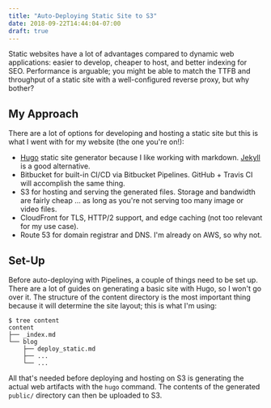 ```yaml
---
title: "Auto-Deploying Static Site to S3"
date: 2018-09-22T14:44:04-07:00
draft: true
---
```


Static websites have a lot of advantages compared to dynamic web applications: easier to develop, cheaper to host, and better indexing for SEO. Performance is arguable; you might be able to match the TTFB and throughput of a static site with a well-configured reverse proxy, but why bother?

<!--more-->

## My Approach

There are a lot of options for developing and hosting a static site but this is what I went with for my website (the one you're on!):

- [Hugo](https://gohugo.io/getting-started/quick-start/) static site generator because I like working with markdown. [Jekyll](https://jekyllrb.com/docs/) is a good alternative.
- Bitbucket for built-in CI/CD via Bitbucket Pipelines. GitHub + Travis CI will accomplish the same thing.
- S3 for hosting and serving the generated files. Storage and bandwidth are fairly cheap ... as long as you're not serving too many image or video files.
- CloudFront for TLS, HTTP/2 support, and edge caching (not too relevant for my use case).
- Route 53 for domain registrar and DNS. I'm already on AWS, so why not.

## Set-Up

Before auto-deploying with Pipelines, a couple of things need to be set up. There are a lot of guides on generating a basic site with Hugo, so I won't go over it. The structure of the content directory is the most important thing because it will determine the site layout; this is what I'm using:

```
$ tree content
content
├── _index.md
└── blog
    ├── deploy_static.md
    ├── ...
    └── ...
```

All that's needed before deploying and hosting on S3 is generating the actual web artifacts with the `hugo` command. The contents of the generated `public/` directory can then be uploaded to S3.
